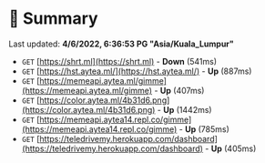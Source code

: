 # 📖 Summary
Last updated: **4/6/2022, 6:36:53 PG "Asia/Kuala_Lumpur"**

- `GET` [https://shrt.ml](https://shrt.ml) - **Down** (541ms)
- `GET` [https://hst.aytea.ml/](https://hst.aytea.ml/) - **Up** (887ms)
- `GET` [https://memeapi.aytea.ml/gimme](https://memeapi.aytea.ml/gimme) - **Up** (407ms)
- `GET` [https://color.aytea.ml/4b31d6.png](https://color.aytea.ml/4b31d6.png) - **Up** (1442ms)
- `GET` [https://memeapi.aytea14.repl.co/gimme](https://memeapi.aytea14.repl.co/gimme) - **Up** (785ms)
- `GET` [https://teledrivemy.herokuapp.com/dashboard](https://teledrivemy.herokuapp.com/dashboard) - **Up** (405ms)
